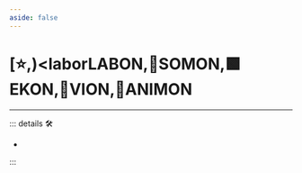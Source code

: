 ```yaml
---
aside: false
---
```

# [⭐,)<laborLABON</labor>,🔷<soma>SOMON</soma>,🟩<ekos>EKON</ekos>,🔻<via>VION</via>,💜<anima>ANIMON</anima>

---

<!-- =================================================== -->
<!-- =================================================== -->
<!-- =================================================== -->
<!-- =================================================== -->
<!-- =================================================== -->
::: details 🛠

-

:::